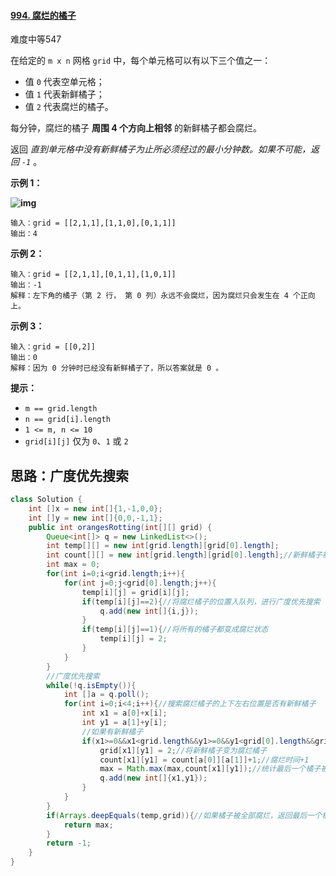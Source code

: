 #### [994. 腐烂的橘子](https://leetcode-cn.com/problems/rotting-oranges/)

难度中等547

在给定的 `m x n` 网格 `grid` 中，每个单元格可以有以下三个值之一：

- 值 `0` 代表空单元格；
- 值 `1` 代表新鲜橘子；
- 值 `2` 代表腐烂的橘子。

每分钟，腐烂的橘子 **周围 4 个方向上相邻** 的新鲜橘子都会腐烂。

返回 *直到单元格中没有新鲜橘子为止所必须经过的最小分钟数。如果不可能，返回 `-1`* 。

 

**示例 1：**

**![img](https://assets.leetcode-cn.com/aliyun-lc-upload/uploads/2019/02/16/oranges.png)**

```
输入：grid = [[2,1,1],[1,1,0],[0,1,1]]
输出：4
```

**示例 2：**

```
输入：grid = [[2,1,1],[0,1,1],[1,0,1]]
输出：-1
解释：左下角的橘子（第 2 行， 第 0 列）永远不会腐烂，因为腐烂只会发生在 4 个正向上。
```

**示例 3：**

```
输入：grid = [[0,2]]
输出：0
解释：因为 0 分钟时已经没有新鲜橘子了，所以答案就是 0 。
```

 

**提示：**

- `m == grid.length`
- `n == grid[i].length`
- `1 <= m, n <= 10`
- `grid[i][j]` 仅为 `0`、`1` 或 `2`

## 思路：广度优先搜索

```java
class Solution {
    int []x = new int[]{1,-1,0,0};
    int []y = new int[]{0,0,-1,1};
    public int orangesRotting(int[][] grid) {
        Queue<int[]> q = new LinkedList<>();
        int temp[][] = new int[grid.length][grid[0].length];
        int count[][] = new int[grid.length][grid[0].length];//新鲜橘子被腐烂所用时间
        int max = 0;
        for(int i=0;i<grid.length;i++){
            for(int j=0;j<grid[0].length;j++){
                temp[i][j] = grid[i][j];
                if(temp[i][j]==2){//将腐烂橘子的位置入队列，进行广度优先搜索
                    q.add(new int[]{i,j});
                }
                if(temp[i][j]==1){//将所有的橘子都变成腐烂状态
                    temp[i][j] = 2;
                }
            }
        }
        //广度优先搜索
        while(!q.isEmpty()){
            int []a = q.poll();
            for(int i=0;i<4;i++){//搜索腐烂橘子的上下左右位置是否有新鲜橘子
                int x1 = a[0]+x[i];
                int y1 = a[1]+y[i];
                //如果有新鲜橘子
                if(x1>=0&&x1<grid.length&&y1>=0&&y1<grid[0].length&&grid[x1][y1]==1){
                    grid[x1][y1] = 2;//将新鲜橘子变为腐烂橘子
                    count[x1][y1] = count[a[0]][a[1]]+1;//腐烂时间+1
                    max = Math.max(max,count[x1][y1]);//统计最后一个橘子被腐烂的时间
                    q.add(new int[]{x1,y1});
                }
            }
        }
        if(Arrays.deepEquals(temp,grid)){//如果橘子被全部腐烂，返回最后一个橘子被腐烂的时间
            return max;
        }
        return -1;
    }
}
```